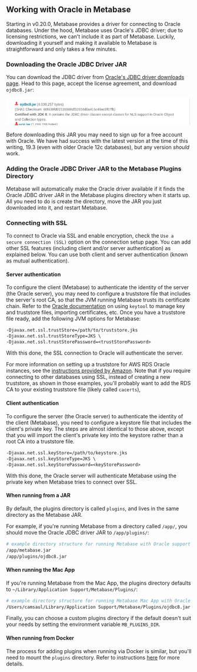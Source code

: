 ## Working with Oracle in Metabase

Starting in v0.20.0, Metabase provides a driver for connecting to Oracle databases. Under the hood, Metabase uses Oracle's JDBC driver; due to licensing restrictions, we can't
include it as part of Metabase. Luckily, downloading it yourself and making it available to Metabase is straightforward and only takes a few minutes.

### Downloading the Oracle JDBC Driver JAR

You can download the JDBC driver from [Oracle's JDBC driver downloads page](https://www.oracle.com/technetwork/database/application-development/jdbc/downloads/index.html).
Head to this page, accept the license agreement, and download `ojdbc8.jar`:

![Oracle JDBC Download](../images/oracle_jdbc_download.png)

Before downloading this JAR you may need to sign up for a free account with Oracle. We have had success with the latest version at the time of this writing, 19.3 (even with older Oracle 12c databases), but any version _should_ work.

### Adding the Oracle JDBC Driver JAR to the Metabase Plugins Directory

Metabase will automatically make the Oracle driver available if it finds the Oracle JDBC driver JAR in the Metabase plugins directory when it starts up.
All you need to do is create the directory, move the JAR you just downloaded into it, and restart Metabase.

### Connecting with SSL

To connect to Oracle via SSL and enable encryption, check the `Use a secure connection (SSL)` option on the connection
setup page.  You can add other SSL features (including client and/or server authentication) as explained below. You can
use both client and server authentication (known as mutual authentication).

#### Server authentication

To configure the client (Metabase) to authenticate the identity of the server (the Oracle server), you may need to
configure a truststore file that includes the server's root CA, so that the JVM running Metabase trusts its
certificate chain. Refer to the
[Oracle documentation](https://docs.oracle.com/javase/8/docs/technotes/tools/unix/keytool.html) on using `keytool` to
manage key and truststore files, importing certificates, etc. Once you have a truststore file ready, add the
following JVM options for Metabase:

```
-Djavax.net.ssl.trustStore=/path/to/truststore.jks
-Djavax.net.ssl.trustStoreType=JKS \
-Djavax.net.ssl.trustStorePassword=<trustStorePassword>
```

With this done, the SSL connection to Oracle will authenticate the server.

For more information on setting up a truststore for AWS RDS Oracle instances, see the
[instructions provided by Amazon](https://docs.aws.amazon.com/AmazonRDS/latest/UserGuide/Appendix.Oracle.Options.SSL.html#Appendix.Oracle.Options.SSL.JDBC).
Note that if you require connecting to other databases using SSL, instead of creating a new truststore, as shown in
those examples, you'll probably want to add the RDS CA to your existing truststore file (likely called `cacerts`),

#### Client authentication

To configure the server (the Oracle server) to authenticate the identity of the client (Metabase), you need to
configure a keystore file that includes the client's private key. The steps are almost identical to those
above, except that you will import the client's private key into the keystore rather than a root CA into a truststore
file.

```
-Djavax.net.ssl.keyStore=/path/to/keystore.jks
-Djavax.net.ssl.keyStoreType=JKS \
-Djavax.net.ssl.keyStorePassword=<keyStorePassword>
```

With this done, the Oracle server will authenticate Metabase using the private key when Metabase tries to connect over
SSL.

#### When running from a JAR

By default, the plugins directory is called `plugins`, and lives in the same directory as the Metabase JAR.

For example, if you're running Metabase from a directory called `/app/`, you should move the Oracle JDBC driver JAR to `/app/plugins/`:

```bash
# example directory structure for running Metabase with Oracle support
/app/metabase.jar
/app/plugins/ojdbc8.jar
```

#### When running the Mac App

If you're running Metabase from the Mac App, the plugins directory defaults to `~/Library/Application Support/Metabase/Plugins/`:

```bash
# example directory structure for running Metabase Mac App with Oracle support
/Users/camsaul/Library/Application Support/Metabase/Plugins/ojdbc8.jar
```

Finally, you can choose a custom plugins directory if the default doesn't suit your needs by setting the environment variable `MB_PLUGINS_DIR`.

#### When running from Docker

The process for adding plugins when running via Docker is similar, but you'll need to mount the `plugins` directory. Refer to instructions [here](../../operations-guide/running-metabase-on-docker.html#adding-external-dependencies-or-plugins) for more details.
